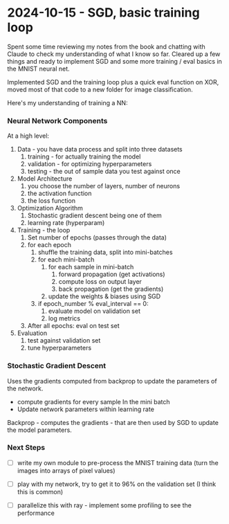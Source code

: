 # 2024-10-15 - SGD, basic training loop

Spent some time reviewing my notes from the book and chatting with Claude to check my understanding of what I know so far. Cleared up a few things and ready to implement SGD and some more training / eval basics in the MNIST neural net.

Implemented SGD and the training loop plus a quick eval function on XOR, moved most of that code to a new folder for image classification.

Here's my understanding of training a NN:

### Neural Network Components
At a high level:
1. Data - you have data process and split into three datasets
	1. training - for actually training the model
	2. validation - for optimizing hyperparameters
	3. testing - the out of sample data you test against once
2. Model Architecture
	1. you choose the number of layers, number of neurons
	2. the activation function
	3. the loss function
3. Optimization Algorithm
	1. Stochastic gradient descent being one of them
	2. learning rate (hyperparam)
4. Training - the loop
	1. Set number of epochs (passes through the data)
	2. for each epoch
		1. shuffle the training data, split into mini-batches
		2. for each mini-batch
			1. for each sample in mini-batch
				1. forward propagation (get activations)
				2. compute loss on output layer
				3. back propagation (get the gradients)
			2. update the weights & biases using SGD
		3. if epoch_number % eval_interval == 0:
			1. evaluate model on validation set
			2. log metrics
	3. After all epochs: eval on test set
5. Evaluation
	1. test against validation set
	2. tune hyperparameters

### Stochastic Gradient Descent
Uses the gradients computed from backprop to update the parameters of the network.

- compute gradients for every sample In the mini batch
- Update network parameters within learning rate

Backprop - computes the gradients - that are then used by SGD to update the model parameters.

### Next Steps
- [ ] write my own module to pre-process the MNIST training data (turn the images into arrays of pixel values)
- [ ] play with my network, try to get it to 96% on the validation set (I think this is common)
- [ ] parallelize this with ray - implement some profiling to see the performance


